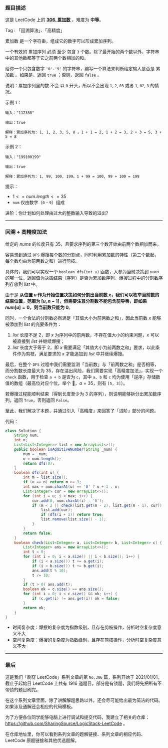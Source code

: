 ### 题目描述

这是 LeetCode 上的 **[306. 累加数](https://leetcode-cn.com/problems/additive-number/solution/gong-shui-san-xie-hui-su-gao-jing-du-jia-6o6b/)** ，难度为 **中等**。

Tag : 「回溯算法」、「高精度」



累加数 是一个字符串，组成它的数字可以形成累加序列。

一个有效的 累加序列 必须 至少 包含 `3` 个数。除了最开始的两个数以外，字符串中的其他数都等于它之前两个数相加的和。

给你一个只包含数字 `'0'-'9'` 的字符串，编写一个算法来判断给定输入是否是 累加数 。如果是，返回 `true` ；否则，返回 `false` 。

说明：累加序列里的数 不会 以 `0` 开头，所以不会出现 `1`, `2`, `03` 或者 `1`, `02`, `3` 的情况。

示例 1：
```
输入："112358"

输出：true 

解释：累加序列为: 1, 1, 2, 3, 5, 8 。1 + 1 = 2, 1 + 2 = 3, 2 + 3 = 5, 3 + 5 = 8
```
示例 2：
```
输入："199100199"

输出：true 

解释：累加序列为: 1, 99, 100, 199。1 + 99 = 100, 99 + 100 = 199
```

提示：
* $1 <= num.length <= 35$
* `num` 仅由数字（`0` - `9`）组成


进阶：你计划如何处理由过大的整数输入导致的溢出?

---

### 回溯 + 高精度加法

给定的 $nums$ 的长度只有 $35$，且要求序列的第三个数开始由前两个数相加而来。

容易想到通过 `DFS` 爆搜每个数的分割点，同时利用累加数的特性（第三个数起，每个数均由为前两数之和）进行剪枝。

具体的，我们可以实现一个 `boolean dfs(int u)` 函数，入参为当前决策到 $num$ 的哪一位，返回值为决策结果（序列）是否为累加数序列，爆搜过程中的分割数序列存放到 $list$ 中。

由于是 **从位置 $u$ 作为开始位置决策如何分割出当前数 $x$，我们可以枚举当前数的结束位置，范围为 $[u, n - 1]$，但需要注意分割数不能包含前导零，即如果 $num[u] = 0$，则当前数只能为 $0$**。

同时，一个合法的分割数必然满足「其值大小为前两数之和」，因此当前数 $x$ 能够被添加到 $list$ 的充要条件为：

1. $list$ 长度不足 $2$，即 $x$ 为序列中的前两数，不存在值大小的约束问题，$x$ 可以被直接到 $list$ 并继续爆搜；
2. $list$ 长度大于等于 $2$，即 $x$ 需要满足「其值大小为前两数之和」要求，以此条件作为剪枝，满足要求的 $x$ 才能追加到 $list$ 中并继续爆搜。

最后，在整个 `DFS` 过程中我们需要监测「当前数」与「前两数之和」是否相等，而分割数长度最大为 $35$，存在溢出风险，我们需要实现「高精度加法」，实现一个 `check` 函数，用于检查 `a + b` 是否为 `c`，其中 `a`、`b` 和 `c` 均为使用「逆序」存储数值的数组（最高位对应个位，举个 🌰，$a = 35$，则有 `[5, 3]`）。

若爆搜过程能顺利结束（得到长度至少为 $3$ 的序列），则说明能够拆分出累加数序列，返回 `True`，否则返回 `False`。

至此，我们解决了本题，并通过引入「高精度」来回答了「进阶」部分的问题。

代码：
```Java
class Solution {
    String num;
    int n;
    List<List<Integer>> list = new ArrayList<>();
    public boolean isAdditiveNumber(String _num) {
        num = _num;
        n = num.length();
        return dfs(0);
    }
    boolean dfs(int u) {
        int m = list.size();
        if (u == n) return m >= 3;
        int max = num.charAt(u) == '0' ? u + 1 : n;
        List<Integer> cur = new ArrayList<>();
        for (int i = u; i < max; i++) {
            cur.add(0, num.charAt(i) - '0');
            if (m < 2 || check(list.get(m - 2), list.get(m - 1), cur)) {
                list.add(cur);
                if (dfs(i + 1)) return true;
                list.remove(list.size() - 1);
            }
        }
        return false;
    }
    boolean check(List<Integer> a, List<Integer> b, List<Integer> c) {
        List<Integer> ans = new ArrayList<>();
        int t = 0;
        for (int i = 0; i < a.size() || i < b.size(); i++) {
            if (i < a.size()) t += a.get(i);
            if (i < b.size()) t += b.get(i);
            ans.add(t % 10);
            t /= 10;
        }
        if (t > 0) ans.add(t);
        boolean ok = c.size() == ans.size();
        for (int i = 0; i < c.size() && ok; i++) {
            if (c.get(i) != ans.get(i)) ok = false;
        }
        return ok;
    }
}
```
* 时间复杂度：爆搜的复杂度为指数级别，且存在剪枝操作，分析时空复杂度意义不大
* 空间复杂度：爆搜的复杂度为指数级别，且存在剪枝操作，分析时空复杂度意义不大

---

### 最后

这是我们「刷穿 LeetCode」系列文章的第 `No.306` 篇，系列开始于 2021/01/01，截止于起始日 LeetCode 上共有 1916 道题目，部分是有锁题，我们将先把所有不带锁的题目刷完。

在这个系列文章里面，除了讲解解题思路以外，还会尽可能给出最为简洁的代码。如果涉及通解还会相应的代码模板。

为了方便各位同学能够电脑上进行调试和提交代码，我建立了相关的仓库：https://github.com/SharingSource/LogicStack-LeetCode 。

在仓库地址里，你可以看到系列文章的题解链接、系列文章的相应代码、LeetCode 原题链接和其他优选题解。

